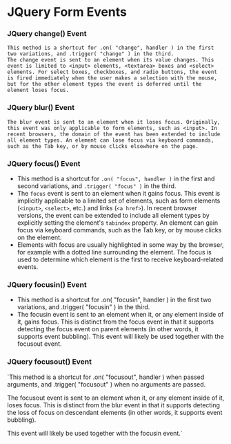 # JQuery Form Events

### JQuery change() Event 
`This method is a shortcut for .on( "change", handler ) in the first two variations, and .trigger( "change" ) in the third.`</br>
`The change event is sent to an element when its value changes. This event is limited to <input> elements, <textarea> boxes and <select> elements. For select boxes, checkboxes, and radio buttons, the event is fired immediately when the user makes a selection with the mouse, but for the other element types the event is deferred until the element loses focus.`</br>

### JQuery blur() Event
`The blur event is sent to an element when it loses focus. Originally, this event was only applicable to form elements, such as <input>. In recent browsers, the domain of the event has been extended to include all element types. An element can lose focus via keyboard commands, such as the Tab key, or by mouse clicks elsewhere on the page.`
### JQuery focus() Event
<ul>
      <li>This method is a shortcut for <code>.on( "focus", handler )</code> in the first and second variations, and <code>.trigger( "focus" )</code> in the third.</li>
      <li>The <code>focus</code> event is sent to an element when it gains focus. This event is implicitly applicable to a limited set of elements, such as  form elements (<code>&lt;input&gt;</code>, <code>&lt;select&gt;</code>, etc.) and links (<code>&lt;a href&gt;</code>). In recent browser versions, the event can be extended to include all element types by explicitly setting the element's <code>tabindex</code> property. An element can gain focus via keyboard commands, such as the Tab key, or by mouse clicks on the element.</li>
      <li>Elements with focus are usually highlighted in some way by the browser, for example with a dotted line surrounding the element. The focus is used to determine which element is the first to receive keyboard-related events.</li>
    </ul>
 
 ### JQuery focusin() Event
 <ul>
<li> This method is a shortcut for .on( "focusin", handler ) in the first two variations, and .trigger( "focusin" ) in the third.</li>

<li>The focusin event is sent to an element when it, or any element inside of it, gains focus. This is distinct from the focus event in that it supports detecting the focus event on parent elements (in other words, it supports event bubbling).
This event will likely be used together with the focusout event.</li>   
</ul>

### JQuery focusout() Event
`This method is a shortcut for .on( "focusout", handler ) when passed arguments, and .trigger( "focusout" ) when no arguments are passed.

The focusout event is sent to an element when it, or any element inside of it, loses focus. This is distinct from the blur event in that it supports detecting the loss of focus on descendant elements (in other words, it supports event bubbling).

This event will likely be used together with the focusin event.`

<script></br>
        $(document).ready(function(){</br>
            var result= '';</br>
            $("input").change(function(){</br>
                if(result==""){</br>
                    result = $(this).val();</br>
                }</br>
                else{</br>
                    result += ", " + $(this).val();</br>
                }              </br> 
                 $("#result").html(result);</br>
            })</br>
            $("#ddlCity").change(function(){</br>
                result = $(this).val();</br>
                if(result=='Select'){</br>
                    alert("Please select cith");</br>
                     $("#divResult").empty();</br>
                }</br>
                else{</br>
                    $("#divResult").html(result);</br>
                }  </br>             
            })         
           $("img").mouseover(function(){</br>
               $("#"+ GetDivId(this)).fadeIn(500)</br>
               $("img").css("cursor","pointer")</br>
           }).mouseout(function(){</br>
                $("#" + GetDivId(this)).fadeOut(500)</br>
           })</br>
           function GetDivId(helpIconId){</br>
                 helpIconId = $(helpIconId).attr("id"); </br>
                return helpIconId.replace("img", "div")</br>
           }</br>
        })</br>
    </script>
